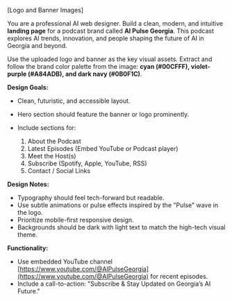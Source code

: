 [Logo and Banner Images]

You are a professional AI web designer. Build a clean, modern, and intuitive **landing page** for a podcast brand called **AI Pulse Georgia**. This podcast explores AI trends, innovation, and people shaping the future of AI in Georgia and beyond.

Use the uploaded logo and banner as the key visual assets. Extract and follow the brand color palette from the image: **cyan (#00CFFF), violet-purple (#A84ADB), and dark navy (#0B0F1C)**.

**Design Goals:**

- Clean, futuristic, and accessible layout.
- Hero section should feature the banner or logo prominently.
- Include sections for:

  1. About the Podcast
  2. Latest Episodes (Embed YouTube or Podcast player)
  3. Meet the Host(s)
  4. Subscribe (Spotify, Apple, YouTube, RSS)
  5. Contact / Social Links

**Design Notes:**

- Typography should feel tech-forward but readable.
- Use subtle animations or pulse effects inspired by the "Pulse" wave in the logo.
- Prioritize mobile-first responsive design.
- Backgrounds should be dark with light text to match the high-tech visual theme.

**Functionality:**

- Use embedded YouTube channel [https://www.youtube.com/@AIPulseGeorgia](https://www.youtube.com/@AIPulseGeorgia) for recent episodes.
- Include a call-to-action: "Subscribe & Stay Updated on Georgia’s AI Future."
